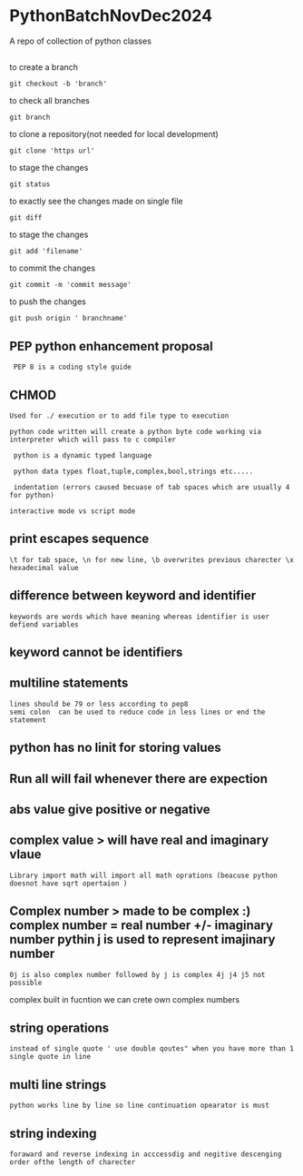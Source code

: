 # PythonBatchNovDec2024
A repo of collection of python classes

##

to create a branch
    
    git checkout -b 'branch'

to check all branches

    git branch

to clone a repository(not needed for local development)

    git clone 'https url'

to stage the changes

    git status

to exactly see the changes made on single file

    git diff 

to stage the changes

    git add 'filename'

to commit the changes

    git commit -m 'commit message'
    
to push the changes

    git push origin ' branchname'

## PEP python enhancement proposal
     
     PEP 8 is a coding style guide

## CHMOD

    Used for ./ execution or to add file type to execution

    python code written will create a python byte code working via interpreter which will pass to c compiler

     python is a dynamic typed language

     python data types float,tuple,complex,bool,strings etc.....

     indentation (errors caused becuase of tab spaces which are usually 4 for python)

    interactive mode vs script mode


## print escapes sequence

    \t for tab space, \n for new line, \b overwrites previous charecter \x hexadecimal value

## difference between keyword and identifier

    keywords are words which have meaning whereas identifier is user defiend variables

## keyword cannot be identifiers


## multiline statements

    lines should be 79 or less according to pep8
    semi colon  can be used to reduce code in less lines or end the statement

## python has no linit for storing values

## Run all will fail whenever there are expection

## abs value give positive or negative

## complex value > will have real and imaginary vlaue

    Library import math will import all math oprations (beacuse python doesnot have sqrt opertaion )


## Complex number > made to be complex :) complex number = real number +/- imaginary number pythin j is used to represent imajinary number

    0j is also complex number followed by j is complex 4j j4 j5 not possible

complex built in fucntion we can crete own complex numbers

## string operations

    instead of single quote ' use double qoutes" when you have more than 1 single quote in line

## multi line strings

    python works line by line so line continuation opearator is must

## string indexing

    foraward and reverse indexing in acccessdig and negitive descenging order ofthe length of charecter

